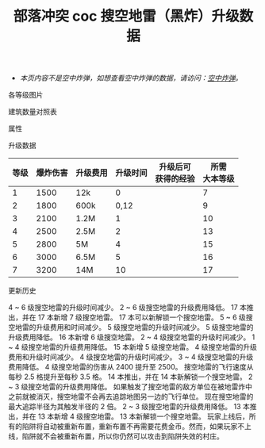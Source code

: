 ﻿---
title: "部落冲突 coc 搜空地雷（黑炸）升级数据"
navTitle: "搜空地雷"
shownTitle: "搜空地雷（黑炸）"
description: "鸟儿？飞机？不管是什么，反正搜空地雷会把它炸飞。这类陷阱会对单个空中部队造成毁灭性打击。"
module: upgrade-home
imgFolder: home_buildings/0384
wiki: https://clashofclans.fandom.com/wiki/Seeking_Air_Mine
canonical: /upgrade/0384-Seeking-Air-Mine
---

- *本页内容不是空中炸弹，如想查看空中炸弹的数据，请访问：[空中炸弹](/upgrade/0382-Air-Bomb)。*

<UnitInfo :folder="$frontmatter.imgFolder" imgSrc="Seeking_Air_Mine_info.png" :imgAlt="$frontmatter.navTitle" :description="$frontmatter.description" :isSmallImg="true" />

<SmallTitle>各等级图片</SmallTitle>

<Panel>
    <UnitImgGroup :folder="$frontmatter.imgFolder">
        <UnitImg imgTitle="1 - 2 级" imgSrc="Seeking_Air_Mine1.png" />
        <UnitImg imgTitle="3 - 4 级" imgSrc="Seeking_Air_Mine3.png" />
        <UnitImg imgTitle="5 - 6 级" imgSrc="Seeking_Air_Mine5.png" />
        <UnitImg imgTitle="7 级" imgSrc="Seeking_Air_Mine7.png" />
        <UnitImg imgTitle="未重新布置" imgSrc="Seeking_Air_Mine_unarmed.png" />
    </UnitImgGroup>
</Panel>

<SmallTitle>建筑数量对照表</SmallTitle>

<BuildingNum>
    <BuildingNumRow title="大本等级" num="1 - 6, 7, 8, 9, 10 - 11, 12, 13, 14 - 16, 17" />
    <BuildingNumRow title="建筑数量" num="    0, 1, 2, 4,       5,  6,  7,       8,  9" />
</BuildingNum>

<SmallTitle>属性</SmallTitle>

<UnitProperties>
    <UnitProperty pKey="占地面积" pValue="1×1" />
    <UnitProperty pKey="伤害类型" pValue="单体伤害" />
    <UnitProperty pKey="作用目标" pValue="仅空中目标" />
    <UnitProperty pKey="触发半径" pValue="4 格" />
    <UnitProperty pKey="触发后的飞行速度" pValue="3.5 格/秒" />
    <UnitProperty pKey="爆炸延时" pValue="0.75 秒" />
</UnitProperties>

<SmallTitle>升级数据</SmallTitle>

<script setup>
const tableExtraInfo = [
    {
        "column": 2,
        "type": "cost",
        "gpClass": "building",
        "icon": "Gold"
    },
    {
        "column": 3,
        "type": "time",
        "gpClass": "building"
    },
    {
        "column": 4,
        "type": "exp",
        "icon": "Exp"
    }
];
</script>

<UnitTable :tableExtraInfo="tableExtraInfo">

| 等级 | 爆炸伤害 | 升级费用 |  升级时间  |升级后可<br>获得的经验|所需<br>大本等级|
| ---- |    ---  |   ---   |    ---    |         ---         |       ---     |
|   1  |   1500  |    12k  |    0      |                     |        7      |
|   2  |   1800  |   600k  |    0,12   |                     |        9      |
|   3  |   2100  |   1.2M  |    1      |                     |       10      |
|   4  |   2500  |   2.5M  |    2      |                     |       13      |
|   5  |   2800  |     5M  |    4      |                     |       15      |
|   6  |   3000  |   6.5M  |    5      |                     |       16      |
|   7  |   3200  |    14M  |   10      |                     |       17      |

</UnitTable>

<SmallTitle>更新历史</SmallTitle>

<Timeline>
    <TimelineItem date="2025/03/24">
        <TimelineRow>4 ~ 6 级搜空地雷的升级时间减少。</TimelineRow>
        <TimelineRow>2 ~ 6 级搜空地雷的升级费用降低。</TimelineRow>
    </TimelineItem>
    <TimelineItem date="2024/11/25">
        <TimelineRow>17 本推出，并在 17 本新增 7 级搜空地雷。</TimelineRow>
        <TimelineRow>17 本可以新解锁一个搜空地雷。</TimelineRow>
        <TimelineRow>5 ~ 6 级搜空地雷的升级费用和时间减少。</TimelineRow>
    </TimelineItem>
    <TimelineItem date="2024/06/18">
        <TimelineRow>5 级搜空地雷的升级时间减少。</TimelineRow>
        <TimelineRow>5 级搜空地雷的升级费用降低。</TimelineRow>
    </TimelineItem>
    <TimelineItem date="2024/02/27">
        <TimelineRow>16 本新增 6 级搜空地雷。</TimelineRow>
    </TimelineItem>
    <TimelineItem date="2023/12/12">
        <TimelineRow>2 ~ 4 级搜空地雷的升级时间减少。</TimelineRow>
        <TimelineRow>1 ~ 4 级搜空地雷的升级费用降低。</TimelineRow>
    </TimelineItem>
    <TimelineItem date="2023/06/12">
        <TimelineRow>15 本新增 5 级搜空地雷。</TimelineRow>
        <TimelineRow>4 级搜空地雷的升级费用和升级时间减少。</TimelineRow>
    </TimelineItem>
    <TimelineItem date="2022/10/10">
        <TimelineRow>4 级搜空地雷的升级时间减少。</TimelineRow>
        <TimelineRow>3 ~ 4 级搜空地雷的升级费用降低。</TimelineRow>
    </TimelineItem>
    <TimelineItem date="2022/05/02">
        <TimelineRow>4 级搜空地雷的伤害从 2400 提升至 2500。</TimelineRow>
    </TimelineItem>
    <TimelineItem date="2021/08/12">
        <TimelineRow>搜空地雷的飞行速度从每秒 2.5 格提升至每秒 3.5 格。</TimelineRow>
    </TimelineItem>
    <TimelineItem date="2021/04/12">
        <TimelineRow>14 本推出，并在 14 本新解锁一个搜空地雷。</TimelineRow>
        <TimelineRow>2 ~ 3 级搜空地雷的升级费用降低。</TimelineRow>
    </TimelineItem>
    <TimelineItem date="2020/06/22">
        <TimelineRow>如果触发了搜空地雷的敌方单位在被地雷炸中之前就被消灭，搜空地雷不会再去追踪地图另一边的飞行单位。</TimelineRow>
        <TimelineRow>现在搜空地雷的最大追踪半径为其触发半径的 2 倍。</TimelineRow>
    </TimelineItem>
    <TimelineItem date="2020/03/30">
        <TimelineRow>2 ~ 3 级搜空地雷的升级费用降低。</TimelineRow>
    </TimelineItem>
    <TimelineItem date="2019/12/09">
        <TimelineRow>13 本推出，并在 13 本新增 4 级搜空地雷。</TimelineRow>
        <TimelineRow>13 本新解锁一个搜空地雷。</TimelineRow>
    </TimelineItem>
    <TimelineItem date="2019/04/02">
        <TimelineRow>玩家上线后，所有的陷阱将自动被重新布置，重新布置不再需要花费金币。然而，如果玩家不上线，陷阱就不会被重新布置，所以你仍然可以攻击到陷阱失效的村庄。</TimelineRow>
    </TimelineItem>
    <TimelineItem :historyBottom="true" />
</Timeline>